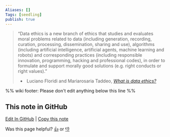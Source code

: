 ```yaml
---
Aliases: []
Tags: [seedling]
publish: true
---
```


> “Data ethics is a new branch of ethics that studies and evaluates moral problems related to data (including generation, recording, curation, processing, dissemination, sharing and use), algorithms (including artificial intelligence, artificial agents, machine learning and robots) and corresponding practices (including responsible innovation, programming, hacking and professional codes), in order to formulate and support morally good solutions (e.g. right conducts or right values).”
> -  Luciano Floridi and Mariarosaria Taddeo, [*What is data ethics?*](https://royalsocietypublishing.org/doi/10.1098/rsta.2016.0360#)

%% wiki footer: Please don't edit anything below this line %%

## This note in GitHub

<span class="git-footer">[Edit In GitHub](https://github.dev/data-engineering-community/data-engineering-wiki/blob/main/Concepts/Data%20Ethics.md "git-hub-edit-note") | [Copy this note](https://raw.githubusercontent.com/data-engineering-community/data-engineering-wiki/main/Concepts/Data%20Ethics.md "git-hub-copy-note")</span>

<span class="git-footer">Was this page helpful?
[👍](https://tally.so/r/3jZ8D4?rating=Yes&url=https://dataengineering.wiki/Concepts/Data+Ethics) or [👎](https://tally.so/r/3jZ8D4?rating=No&url=https://dataengineering.wiki/Concepts/Data+Ethics)</span>
